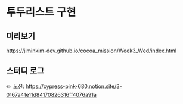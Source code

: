 # 투두리스트 구현

## 미리보기
https://jiminkim-dev.github.io/cocoa_mission/Week3_Wed/index.html

## 스터디 로그
✏️ 노션: https://cypress-pink-680.notion.site/3-0167a41e11d84170826316ff4076a91a

